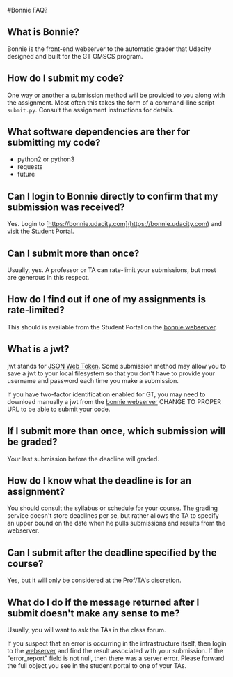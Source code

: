 #Bonnie FAQ?


## What is Bonnie?
Bonnie is the front-end webserver to the automatic grader that Udacity designed and built for the GT OMSCS program.

## How do I submit my code?
One way or another a submission method will be provided to you along with the assignment.  Most often this takes the form of a command-line script `submit.py`.  Consult the assignment instructions for details.

## What software dependencies are ther for submitting my code?

* python2 or python3
* requests
* future

## Can I login to Bonnie directly to confirm that my submission was received?
Yes. Login to [https://bonnie.udacity.com](https://bonnie.udacity.com) and visit the Student Portal.

## Can I submit more than once?
Usually, yes. A professor or TA can rate-limit your submissions, but most are generous in this respect.

## How do I find out if one of my assignments is rate-limited?
This should is available from the Student Portal on the [bonnie webserver](https://bonnie.udacity.com).

## What is a jwt?
jwt stands for [JSON Web Token](https://jwt.io/).  Some submission method may allow you to save a jwt to your local filesystem so that you don't have to provide your username and password each time you make a submission.

If you have two-factor identification enabled for GT, you may need to download manually a jwt from the [bonnie webserver](https://bonnie.udacity.com) CHANGE TO PROPER URL to be able to submit your code.

## If I submit more than once, which submission will be graded?
Your last submission before the deadline will graded.

## How do I know what the deadline is for an assignment?
You should consult the syllabus or schedule for your course.  The grading service doesn't store deadlines per se, but rather allows the TA to specify an upper bound on the date when he pulls submissions and results from the webserver.

## Can I submit after the deadline specified by the course?
Yes, but it will only be considered at the Prof/TA's discretion.

## What do I do if the message returned after I submit doesn't make any sense to me?
Usually, you will want to ask the TAs in the class forum.

If you suspect that an error is occurring in the infrastructure itself, then login to the [webserver](https://bonnie.udacity.com) and find the result associated with your submission.  If the "error_report" field is not null, then there was a server error.  Please forward the full object you see in the student portal to one of your TAs.



